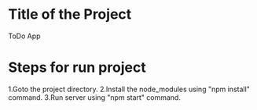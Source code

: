 # Title of the Project 
ToDo App

# Steps for run project
1.Goto the project directory. 
2.Install the node_modules using "npm install" command.
3.Run server using "npm start" command.